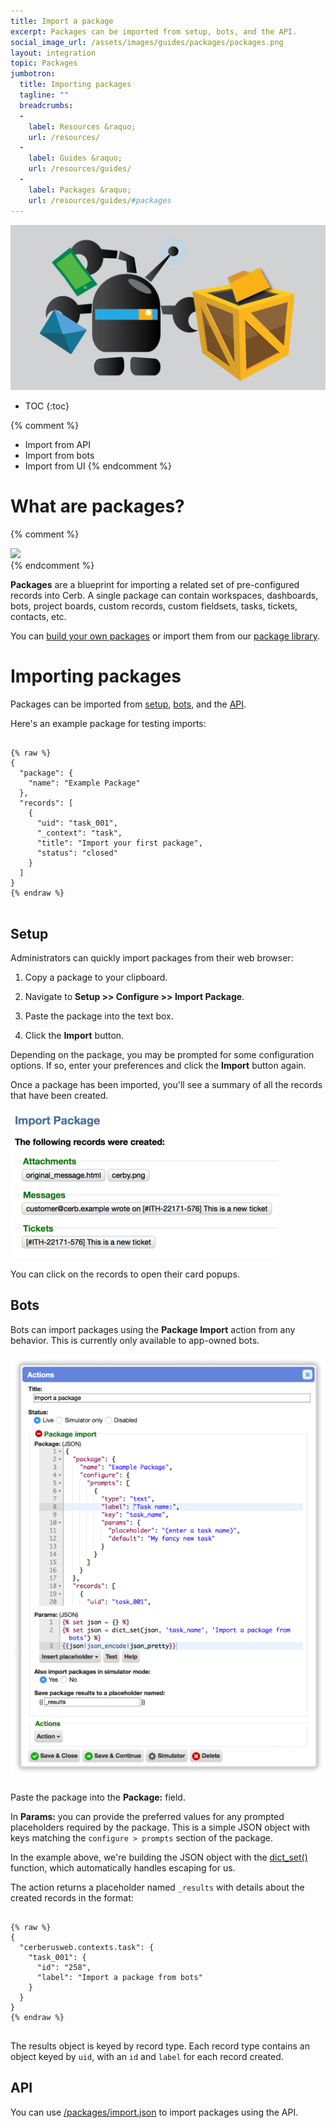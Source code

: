 ```yaml
---
title: Import a package
excerpt: Packages can be imported from setup, bots, and the API.
social_image_url: /assets/images/guides/packages/packages.png
layout: integration
topic: Packages
jumbotron:
  title: Importing packages
  tagline: ""
  breadcrumbs:
  -
    label: Resources &raquo;
    url: /resources/
  -
    label: Guides &raquo;
    url: /resources/guides/
  -
    label: Packages &raquo;
    url: /resources/guides/#packages
---
```


<div class="cerb-screenshot">
<img src="/assets/images/guides/packages/packages.png" class="screenshot">
</div>

* TOC
{:toc}

{% comment %}
* Import from API
* Import from bots
* Import from UI
{% endcomment %}

# What are packages?

{% comment %}
<div class="cerb-screenshot">
<img src="/assets/images/guides/packages/create/cerb-bots-banner.png" class="screenshot">
</div>
{% endcomment %}

**Packages** are a blueprint for importing a related set of pre-configured records into Cerb. A single package can contain workspaces, dashboards, bots, project boards, custom records, custom fieldsets, tasks, tickets, contacts, etc.

You can [build your own packages](/guides/packages/building/) or import them from our [package library](/resources/packages/).

# Importing packages

Packages can be imported from [setup](/docs/setup/), [bots](/docs/bots/), and the [API](/docs/api/).

Here's an example package for testing imports:

<pre style="max-height:29.5em;">
<code class="language-json">
{% raw %}
{
  "package": {
    "name": "Example Package"
  },
  "records": [
    {
      "uid": "task_001",
      "_context": "task",
      "title": "Import your first package",
      "status": "closed"
    }
  ]
}
{% endraw %}
</code>
</pre>

## Setup

Administrators can quickly import packages from their web browser:

1. Copy a package to your clipboard.

1. Navigate to **Setup >> Configure >> Import Package**.

1. Paste the package into the text box.

1. Click the **Import** button.

Depending on the package, you may be prompted for some configuration options.  If so, enter your preferences and click the **Import** button again.

Once a package has been imported, you'll see a summary of all the records that have been created.

<div class="cerb-screenshot">
<img src="/assets/images/guides/packages/importing/setup-imported.png" class="screenshot">
</div>

You can click on the records to open their card popups.

## Bots

Bots can import packages using the **Package Import** action from any behavior.  This is currently only available to app-owned bots.

<div class="cerb-screenshot">
<img src="/assets/images/guides/packages/importing/bot-import-package.png" class="screenshot">
</div>

Paste the package into the **Package:** field.

In **Params:** you can provide the preferred values for any prompted placeholders required by the package. This is a simple JSON object with keys matching the `configure > prompts` section of the package.

In the example above, we're building the JSON object with the [dict_set()](/docs/building-bots/scripting/functions/#dict_set) function, which automatically handles escaping for us.

The action returns a placeholder named `_results` with details about the created records in the format:

<pre>
<code class="language-json">
{% raw %}
{
  "cerberusweb.contexts.task": {
    "task_001": {
      "id": "258",
      "label": "Import a package from bots"
    }
  }
}
{% endraw %}
</code>
</pre>

The results object is keyed by record type.  Each record type contains an object keyed by `uid`, with an `id` and `label` for each record created.

## API

You can use [/packages/import.json](/docs/api/modules/packages/) to import packages using the API.